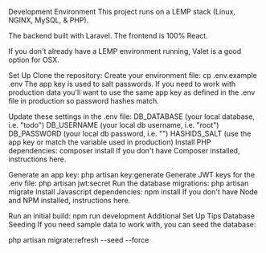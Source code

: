 Development Environment
This project runs on a LEMP stack (Linux, NGINX, MySQL, & PHP).



The backend built with Laravel. The frontend is 100% React.




If you don't already have a LEMP environment running, Valet is a good option for OSX.




Set Up
Clone the repository:
Create your environment file:
cp .env.example .env
The app key is used to salt passwords. If you need to work with production data you'll want to use the same app key as defined in the .env file in production so password hashes match.




Update these settings in the .env file:
DB_DATABASE (your local database, i.e. "todo")
DB_USERNAME (your local db username, i.e. "root")
DB_PASSWORD (your local db password, i.e. "")
HASHIDS_SALT (use the app key or match the variable used in production)
Install PHP dependencies:
composer install
If you don't have Composer installed, instructions here.




Generate an app key:
php artisan key:generate
Generate JWT keys for the .env file:
php artisan jwt:secret
Run the database migrations:
php artisan migrate
Install Javascript dependencies:
npm install
If you don't have Node and NPM installed, instructions here.





Run an initial build:
npm run development
Additional Set Up Tips
Database Seeding
If you need sample data to work with, you can seed the database:

php artisan migrate:refresh --seed --force

 
